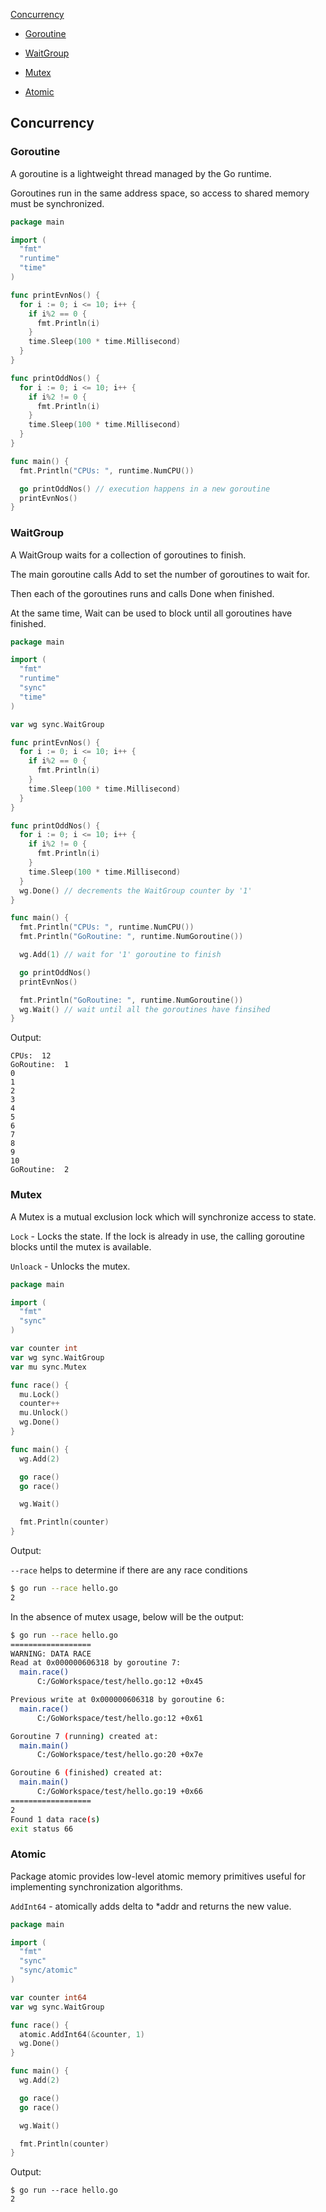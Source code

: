 [Concurrency](#concurrency)

- [Goroutine](#goroutine)

- [WaitGroup](#waitgroup)

- [Mutex](#mutex)

- [Atomic](#atomic)

## Concurrency

### Goroutine

A goroutine is a lightweight thread managed by the Go runtime.

Goroutines run in the same address space, so access to shared memory must be synchronized.

```go
package main

import (
  "fmt"
  "runtime"
  "time"
)

func printEvnNos() {
  for i := 0; i <= 10; i++ {
    if i%2 == 0 {
      fmt.Println(i)
    }
    time.Sleep(100 * time.Millisecond)
  }
}

func printOddNos() {
  for i := 0; i <= 10; i++ {
    if i%2 != 0 {
      fmt.Println(i)
    }
    time.Sleep(100 * time.Millisecond)
  }
}

func main() {
  fmt.Println("CPUs: ", runtime.NumCPU())

  go printOddNos() // execution happens in a new goroutine
  printEvnNos()
}
```

### WaitGroup

A WaitGroup waits for a collection of goroutines to finish. 

The main goroutine calls Add to set the number of goroutines to wait for. 

Then each of the goroutines runs and calls Done when finished. 

At the same time, Wait can be used to block until all goroutines have finished.

```go
package main

import (
  "fmt"
  "runtime"
  "sync"
  "time"
)

var wg sync.WaitGroup

func printEvnNos() {
  for i := 0; i <= 10; i++ {
    if i%2 == 0 {
      fmt.Println(i)
    }
    time.Sleep(100 * time.Millisecond)
  }
}

func printOddNos() {
  for i := 0; i <= 10; i++ {
    if i%2 != 0 {
      fmt.Println(i)
    }
    time.Sleep(100 * time.Millisecond)
  }
  wg.Done() // decrements the WaitGroup counter by '1'
}

func main() {
  fmt.Println("CPUs: ", runtime.NumCPU())
  fmt.Println("GoRoutine: ", runtime.NumGoroutine())

  wg.Add(1) // wait for '1' goroutine to finish

  go printOddNos()
  printEvnNos()

  fmt.Println("GoRoutine: ", runtime.NumGoroutine())
  wg.Wait() // wait until all the goroutines have finsihed
}
```

Output:

```text
CPUs:  12
GoRoutine:  1
0
1
2
3
4
5
6
7
8
9
10
GoRoutine:  2
```

### Mutex

A Mutex is a mutual exclusion lock which will synchronize access to state.

`Lock` - Locks the state. If the lock is already in use, the calling goroutine blocks until the mutex is available.

`Unloack` - Unlocks the mutex.

```go
package main

import (
  "fmt"
  "sync"
)

var counter int
var wg sync.WaitGroup
var mu sync.Mutex

func race() {
  mu.Lock()
  counter++
  mu.Unlock()
  wg.Done()
}

func main() {
  wg.Add(2)

  go race()
  go race()

  wg.Wait()

  fmt.Println(counter)
}
```

Output:

`--race` helps to determine if there are any race conditions

```bash
$ go run --race hello.go
2
```

In the absence of mutex usage, below will be the output:

```bash
$ go run --race hello.go
==================
WARNING: DATA RACE
Read at 0x000000606318 by goroutine 7:
  main.race()
      C:/GoWorkspace/test/hello.go:12 +0x45

Previous write at 0x000000606318 by goroutine 6:
  main.race()
      C:/GoWorkspace/test/hello.go:12 +0x61

Goroutine 7 (running) created at:
  main.main()
      C:/GoWorkspace/test/hello.go:20 +0x7e

Goroutine 6 (finished) created at:
  main.main()
      C:/GoWorkspace/test/hello.go:19 +0x66
==================
2
Found 1 data race(s)
exit status 66
```

### Atomic

Package atomic provides low-level atomic memory primitives useful for implementing synchronization algorithms.

`AddInt64` - atomically adds delta to *addr and returns the new value.

```go
package main

import (
  "fmt"
  "sync"
  "sync/atomic"
)

var counter int64
var wg sync.WaitGroup

func race() {
  atomic.AddInt64(&counter, 1)
  wg.Done()
}

func main() {
  wg.Add(2)

  go race()
  go race()

  wg.Wait()

  fmt.Println(counter)
}
```

Output:

```text
$ go run --race hello.go
2
```